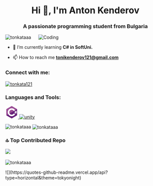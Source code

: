 <h1 align="center">Hi 👋, I'm Anton Kenderov</h1>
<h3 align="center">A passionate programming student from Bulgaria</h3>
<img align ="right" alt="Coding" width="400" src="https://i.pinimg.com/originals/e4/26/70/e426702edf874b181aced1e2fa5c6cde.gif">

<p align="left"> <img src="https://komarev.com/ghpvc/?username=tonkataaa&label=Profile%20views&color=0e75b6&style=flat" alt="tonkataaa" /> </p>

- 🌱 I’m currently learning **C# in SoftUni.**

- 📫 How to reach me **tonikenderov121@gmail.com**

<h3 align="left">Connect with me:</h3>
<p align="left">
<a href="https://instagram.com/tonkata121" target="blank"><img align="center" src="https://raw.githubusercontent.com/rahuldkjain/github-profile-readme-generator/master/src/images/icons/Social/instagram.svg" alt="tonkata121" height="30" width="40" /></a>
</p>

<h3 align="left">Languages and Tools:</h3>
<p align="left"> <a href="https://www.w3schools.com/cs/" target="_blank" rel="noreferrer"> <img src="https://raw.githubusercontent.com/devicons/devicon/master/icons/csharp/csharp-original.svg" alt="csharp" width="40" 
                                                                                             height="40"/> </a> <a href="https://unity.com/" target="_blank" rel="noreferrer"> <img src="https://www.vectorlogo.zone/logos/unity3d/unity3d-icon.svg" alt="unity" width="40" height="40"/> </a> </p>

<p><img align="left" src="https://github-readme-stats.vercel.app/api/top-langs?username=tonkataaa&show_icons=true&locale=en&layout=compact" alt="tonkataaa" /></p>

<p>&nbsp;<img align="center" src="https://github-readme-stats.vercel.app/api?username=tonkataaa&show_icons=true&locale=en" alt="tonkataaa" /></p>

### 🔝 Top Contributed Repo
![](https://github-contributor-stats.vercel.app/api?username=tonkataaa&limit=5&theme=dark&combine_all_yearly_contributions=true)

<p><img align="center" src="https://github-readme-streak-stats.herokuapp.com/?user=tonkataaa&" alt="tonkataaa" /></p>
![](https://quotes-github-readme.vercel.app/api?type=horizontal&theme=tokyonight)
